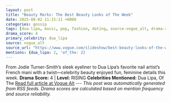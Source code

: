 ```yaml
---
layout: post
title: "Beauty Marks: The Best Beauty Looks of The Week"
date: 2025-08-02 11:15:11 +0000
categories: gossip
tags: [dua-lipa, music, pop, fashion, dating, source-vogue_alt, drama-rising]
drama_score: 4
primary_celebrity: dua_lipa
source: vogue_alt
source_url: "https://www.vogue.com/slideshow/best-beauty-looks-of-the-week-august-3"
mentions: {dua_lipa: 2, 'of_the: 2}
---
```


From Jodie Turner-Smith’s sleek eyeliner to Dua Lipa’s favorite nail artist’s French mani with a twist—celebrity beauty enjoyed fun, feminine details this week. **Drama Score:** 4 | **Level:** RISING **Celebrities Mentioned:** Dua Lipa, Of The [Read full article at Vogue Alt](https://www.vogue.com/slideshow/best-beauty-looks-of-the-week-august-3) --- *This post was automatically generated from RSS feeds. Drama scores are calculated based on mention frequency and source reliability.*